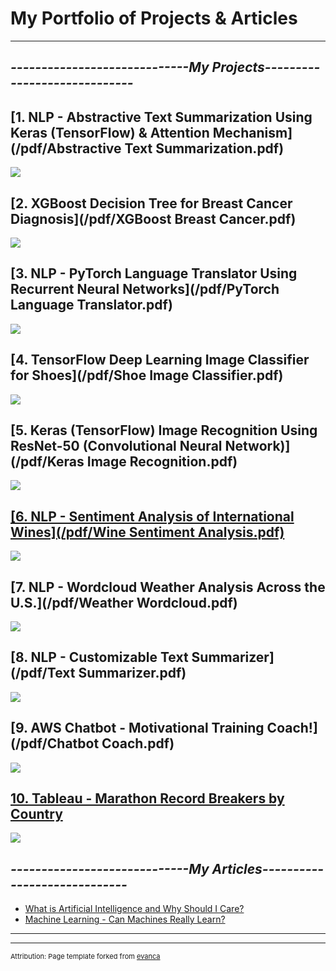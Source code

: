 # **My Portfolio of Projects & Articles**

---

## *-----------------------------My Projects-----------------------------*

## [1. NLP - Abstractive Text Summarization Using Keras (TensorFlow) & Attention Mechanism](/pdf/Abstractive Text Summarization.pdf)
  <a href="/pdf/Abstractive Text Summarization.pdf">
    <img src="images/AbstractiveTextSummarization.JPG?raw=true"/>
  </a>

## [2. XGBoost Decision Tree for Breast Cancer Diagnosis](/pdf/XGBoost Breast Cancer.pdf)
  <a href="/pdf/XGBoost Breast Cancer.pdf">
    <img src="images/XGBoostBreastCancer.JPG?raw=true"/>
  </a>

## [3. NLP - PyTorch Language Translator Using Recurrent Neural Networks](/pdf/PyTorch Language Translator.pdf)
  <a href="/pdf/PyTorch Language Translator.pdf">
    <img src="images/PyTorchLanguageTranslator.JPG?raw=true"/>
  </a>

## [4. TensorFlow Deep Learning Image Classifier for Shoes](/pdf/Shoe Image Classifier.pdf)
  <a href="/pdf/Shoe Image Classifier.pdf">
    <img src="images/ShoeImageClassifier.JPG?raw=true"/>
  </a>
  
## [5. Keras (TensorFlow) Image Recognition Using ResNet-50 (Convolutional Neural Network)](/pdf/Keras Image Recognition.pdf)
  <a href="/pdf/Keras Image Recognition.pdf">
    <img src="images/KerasImageRecognition.JPG?raw=true"/>

## [6. NLP - Sentiment Analysis of International Wines](/pdf/Wine Sentiment Analysis.pdf)
  <a href="/pdf/Wine Sentiment Analysis.pdf">
    <img src="images/WineReviews.JPG?raw=true"/>
  </a>

## [7. NLP - Wordcloud Weather Analysis Across the U.S.](/pdf/Weather Wordcloud.pdf)
  <a href="/pdf/Weather Wordcloud.pdf">
    <img src="images/WeatherWordcloud.JPG?raw=true"/>
  </a>

## [8. NLP - Customizable Text Summarizer](/pdf/Text Summarizer.pdf)
  <a href="/pdf/Text Summarizer.pdf">
    <img src="images/TextSummarizer.JPG?raw=true"/>
  </a>
  
## [9. AWS Chatbot - Motivational Training Coach!](/pdf/Chatbot Coach.pdf)
  <a href="/pdf/Chatbot Coach.pdf">
    <img src="images/ChatbotCoach.JPG?raw=true"/>
  </a>

## [10. Tableau - Marathon Record Breakers by Country](https://public.tableau.com/profile/john.dennis#!/vizhome/MarathonRecordsbyCountry/MarathonRecordsbyCountry)
  <a href="https://public.tableau.com/profile/john.dennis#!/vizhome/MarathonRecordsbyCountry/MarathonRecordsbyCountry">
    <img src="images/MarathonRecords.JPG?raw=true"/>
  </a>


## *-----------------------------My Articles-----------------------------*

- [What is Artificial Intelligence and Why Should I Care?](https://www.linkedin.com/pulse/what-artificial-intelligence-why-should-i-care-john-dennis/)
- [Machine Learning - Can Machines Really Learn?](https://www.linkedin.com/pulse/machine-learning-can-machines-really-learn-john-dennis/)


---




---
<p style="font-size:11px">Attribution:  Page template forked from <a href="https://github.com/evanca/quick-portfolio">evanca</a></p>
<!-- Remove above link if you don't want to attribute -->
